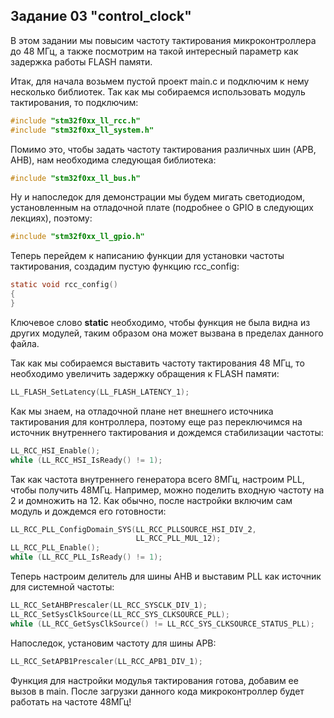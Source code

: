 ## Задание 03 "control_clock"

В этом задании мы повысим частоту тактирования микроконтроллера до 48 МГц, а также посмотрим на такой интересный параметр 
как задержка работы FLASH памяти.

Итак, для начала возьмем пустой проект main.c и подключим к нему несколько библиотек. Так как мы собираемся использовать модуль тактирования, то подключим:

```c
#include "stm32f0xx_ll_rcc.h"
#include "stm32f0xx_ll_system.h"
```

Помимо это, чтобы задать частоту тактирования различных шин (APB, AHB), нам необходима следующая библиотека:

```c
#include "stm32f0xx_ll_bus.h"
```

Ну и напоследок для демонстрации мы будем мигать светодиодом, установленным на отладочной плате (подробнее о GPIO в следующих лекциях), поэтому:

```c
#include "stm32f0xx_ll_gpio.h"
```

Теперь перейдем к написанию функции для установки частоты тактирования, создадим пустую функцию rcc_config:

```c
static void rcc_config()
{
}
```

Ключевое слово **static** необходимо, чтобы функция не была видна из других модулей, таким образом она может вызвана в пределах данного файла.

Так как мы собираемся выставить частоту тактирования 48 МГц, то необходимо увеличить задержку обращения к FLASH памяти:

```c
LL_FLASH_SetLatency(LL_FLASH_LATENCY_1);
```

Как мы знаем, на отладочной плане нет внешнего источника тактирования для контроллера, поэтому еще раз переключимся на источник внутреннего тактирования и дождемся стабилизации частоты:

```c
LL_RCC_HSI_Enable();
while (LL_RCC_HSI_IsReady() != 1);
```

Так как частота внутреннего генератора всего 8МГц, настроим PLL, чтобы получить 48МГц. Например, можно поделить входную частоту на 2 и домножить на 12. Как обычно, после настройки включим сам модуль и дождемся его готовности:

```c
LL_RCC_PLL_ConfigDomain_SYS(LL_RCC_PLLSOURCE_HSI_DIV_2,
                            LL_RCC_PLL_MUL_12);
LL_RCC_PLL_Enable();
while (LL_RCC_PLL_IsReady() != 1);
```

Теперь настроим делитель для шины AHB и выставим PLL как источник для системной частоты:

```c
LL_RCC_SetAHBPrescaler(LL_RCC_SYSCLK_DIV_1);
LL_RCC_SetSysClkSource(LL_RCC_SYS_CLKSOURCE_PLL);
while (LL_RCC_GetSysClkSource() != LL_RCC_SYS_CLKSOURCE_STATUS_PLL);
```

Напоследок, установим частоту для шины APB:

```c
LL_RCC_SetAPB1Prescaler(LL_RCC_APB1_DIV_1);
```

Функция для настройки модулья тактирования готова, добавим ее вызов в main. После загрузки данного кода микроконтроллер будет работать на частоте 48МГц!


